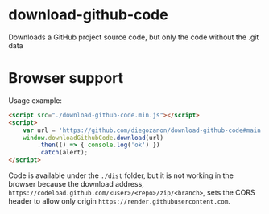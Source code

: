 # download-github-code
Downloads a GitHub project source code, but only the code without the .git data

# Browser support

Usage example:

```html
<script src="./download-github-code.min.js"></script>
<script>
    var url = 'https://github.com/diegozanon/download-github-code#main';
    window.downloadGithubCode.download(url)
        .then(() => { console.log('ok') })
        .catch(alert);
</script>
```

Code is available under the `./dist` folder, but it is not working in the browser because the download address, `https://codeload.github.com/<user>/<repo>/zip/<branch>`, sets the CORS header to allow only origin `https://render.githubusercontent.com`.
